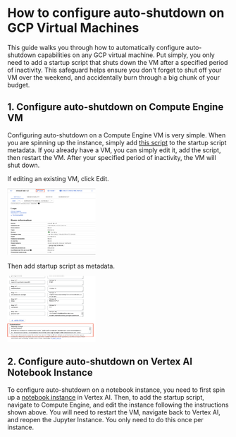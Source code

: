 # How to configure auto-shutdown on GCP Virtual Machines
This guide walks you through how to automatically configure auto-shutdown capabilities on any GCP virtual machine. Put simply, you only need to add a startup script that shuts down the VM after a specified period of inactivity. This safeguard helps ensure you don't forget to shut off your VM over the weekend, and accidentally burn through a big chunk of your budget.

## 1. Configure auto-shutdown on Compute Engine VM
Configuring auto-shutdown on a Compute Engine VM is very simple. When you are spinning up the instance, simply add [this script](idle-shutdown.sh) to the startup script metadata. If you already have a VM, you can simply edit it, add the script, then restart the VM. After your specified period of inactivity, the VM will shut down. 

If editing an existing VM, click Edit.

<img src="/images/edit_vm.png" width="200" height="150">

Then add startup script as metadata.

<img src="/images/edit_startup.png" width="200" height="150">

## 2. Configure auto-shutdown on Vertex AI Notebook Instance
To configure auto-shutdown on a notebook instance, you need to first spin up a [notebook instance](https://cloud.google.com/vertex-ai/docs/workbench/user-managed/create-user-managed-notebooks-instance-console-quickstart) in Vertex AI. Then, to add the startup script, navigate to Compute Engine, and edit the instance following the instructions shown above. You will need to restart the VM, navigate back to Vertex AI, and reopen the Jupyter Instance. You only need to do this once per instance. 
